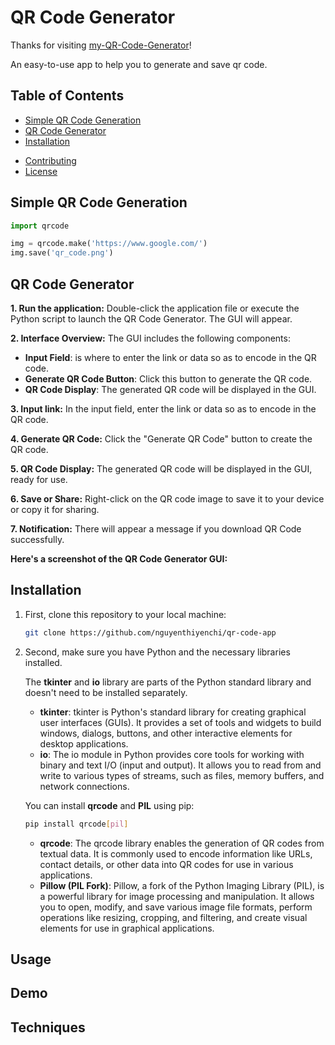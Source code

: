 # QR Code Generator

Thanks for visiting [my-QR-Code-Generator](https://github.com/nguyenthiyenchi/some-python-projects/tree/main/qr-code-app)!

An easy-to-use app to help you to generate and save qr code.

## Table of Contents

- [Simple QR Code Generation](#simple-qr-code-generation)
- [QR Code Generator](#qr-code-generator)
- [Installation](#installation)
<!-- - [Demo](#demo) -->
- [Contributing](#contributing)
- [License](#license)


## Simple QR Code Generation

   ```python
   import qrcode

   img = qrcode.make('https://www.google.com/')
   img.save('qr_code.png')
   ```

## QR Code Generator
**1. Run the application:** Double-click the application file or execute the Python script to launch the QR Code Generator. The GUI will appear.

**2. Interface Overview:** The GUI includes the following components:

   - **Input Field**: is where to enter the link or data so as to encode in the QR code.
   - **Generate QR Code Button**: Click this button to generate the QR code.
   - **QR Code Display**: The generated QR code will be displayed in the GUI.
   
**3. Input link:** In the input field, enter the link or data so as to encode in the QR code.

**4. Generate QR Code:** Click the "Generate QR Code" button to create the QR code.

**5. QR Code Display:** The generated QR code will be displayed in the GUI, ready for use.

**6. Save or Share:** Right-click on the QR code image to save it to your device or copy it for sharing.

**7. Notification:** There will appear a message if you download QR Code successfully.

**Here's a screenshot of the QR Code Generator GUI:**


## Installation

1. First, clone this repository to your local machine:

   ```bash
   git clone https://github.com/nguyenthiyenchi/qr-code-app
   ```

2. Second, make sure you have Python and the necessary libraries installed.
   
   The **tkinter** and **io** library are parts of the Python standard library and doesn't need to be installed separately.

   - **tkinter**: tkinter is Python's standard library for creating graphical user interfaces (GUIs). It provides a set of tools and widgets to build windows, dialogs, buttons, and other interactive elements for desktop applications.
   - **io**: The io module in Python provides core tools for working with binary and text I/O (input and output). It allows you to read from and write to various types of streams, such as files, memory buffers, and network connections.

   You can install **qrcode** and **PIL** using pip:
   ```bash
   pip install qrcode[pil]
   ```

   - **qrcode**: The qrcode library enables the generation of QR codes from textual data. It is commonly used to encode information like URLs, contact details, or other data into QR codes for use in various applications.
   - **Pillow (PIL Fork)**: Pillow, a fork of the Python Imaging Library (PIL), is a powerful library for image processing and manipulation. It allows you to open, modify, and save various image file formats, perform operations like resizing, cropping, and filtering, and create visual elements for use in graphical applications.



## Usage

## Demo

## Techniques
